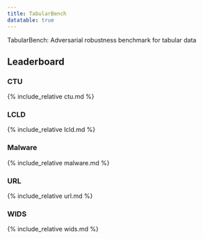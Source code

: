 ```yaml
---
title: TabularBench
datatable: true
---
```

<link rel="stylesheet" type="text/css" href="https://cdn.datatables.net/1.10.21/css/jquery.dataTables.min.css" />
<script src="https://code.jquery.com/jquery-3.5.1.js"></script>
<script src="https://cdn.datatables.net/1.10.21/js/jquery.dataTables.min.js"></script>

TabularBench: Adversarial robustness benchmark for tabular data

## Leaderboard

### CTU

{% include_relative ctu.md %}

### LCLD

{% include_relative lcld.md %}

### Malware

{% include_relative malware.md %}

### URL

{% include_relative url.md %}

### WIDS

{% include_relative wids.md %}

<script>
    $('table').DataTable({"bPaginate": false,})
</script>
